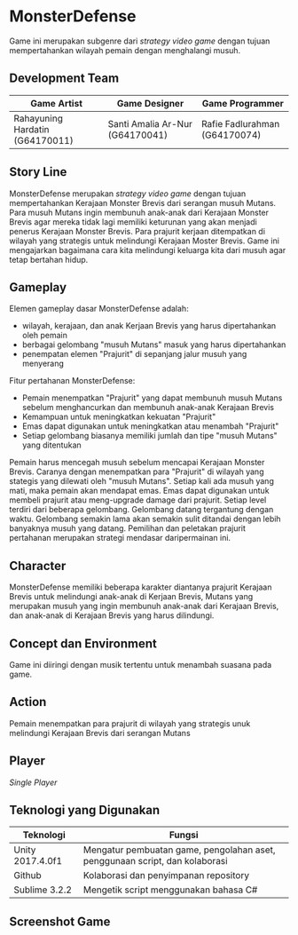 # MonsterDefense
Game ini merupakan subgenre dari *strategy video game* dengan tujuan mempertahankan wilayah pemain dengan menghalangi musuh. 

## Development Team
| Game Artist | Game Designer | Game Programmer |
| ----- | ----- | ----- |
| Rahayuning Hardatin (G64170011) | Santi Amalia Ar-Nur (G64170041) | Rafie Fadlurahman (G64170074) |


## Story Line
MonsterDefense merupakan *strategy video game* dengan tujuan mempertahankan Kerajaan Monster Brevis dari serangan musuh Mutans. Para musuh Mutans ingin membunuh anak-anak dari Kerajaan Monster Brevis agar mereka tidak lagi memiliki keturunan yang akan menjadi penerus Kerajaan Monster Brevis. Para prajurit  kerjaan ditempatkan di wilayah yang strategis untuk melindungi Kerajaan Moster Brevis. Game ini mengajarkan bagaimana cara kita melindungi keluarga kita dari musuh agar tetap bertahan hidup.

## Gameplay
Elemen gameplay dasar MonsterDefense adalah:
- wilayah, kerajaan, dan anak Kerjaan Brevis yang harus dipertahankan oleh pemain
- berbagai gelombang "musuh Mutans" masuk yang harus dipertahankan
- penempatan elemen "Prajurit" di sepanjang jalur musuh yang menyerang

Fitur pertahanan MonsterDefense:
- Pemain menempatkan "Prajurit" yang dapat membunuh musuh Mutans sebelum menghancurkan dan membunuh anak-anak Kerajaan Brevis
- Kemampuan untuk meningkatkan kekuatan "Prajurit"
- Emas dapat digunakan untuk meningkatkan atau menambah "Prajurit"
- Setiap gelombang biasanya memiliki jumlah dan tipe "musuh Mutans" yang ditentukan

Pemain harus mencegah musuh sebelum mencapai Kerajaan Monster Brevis. Caranya dengan menempatkan para "Prajurit" di wilayah yang stategis yang dilewati oleh "musuh Mutans". Setiap kali ada musuh yang mati, maka pemain akan mendapat emas. Emas dapat digunakan untuk membeli prajurit atau meng-upgrade damage dari prajurit. Setiap level terdiri dari beberapa gelombang. Gelombang datang tergantung dengan waktu. Gelombang semakin lama akan semakin sulit ditandai dengan lebih banyaknya musuh yang datang. Pemilihan dan peletakan prajurit pertahanan merupakan strategi mendasar daripermainan ini.

## Character
MonsterDefense memiliki beberapa karakter diantanya prajurit Kerajaan Brevis untuk melindungi anak-anak di Kerjaan Brevis, Mutans yang merupakan musuh yang ingin membunuh anak-anak dari Kerajaan Brevis, dan anak-anak di Kerajaan Brevis yang harus dilindungi.

## Concept dan Environment
Game ini diiringi dengan musik tertentu untuk menambah suasana pada game.

## Action
Pemain menempatkan para prajurit di wilayah yang strategis unuk melindungi Kerajaan Brevis dari serangan Mutans

## Player
*Single Player*

## Teknologi yang Digunakan
| Teknologi | Fungsi |
| ----- | ----- |
| Unity 2017.4.0f1 | Mengatur pembuatan game, pengolahan aset, penggunaan script, dan kolaborasi | 
| Github  | Kolaborasi dan penyimpanan repository |
| Sublime 3.2.2  | Mengetik script menggunakan bahasa C# |

## Screenshot Game

